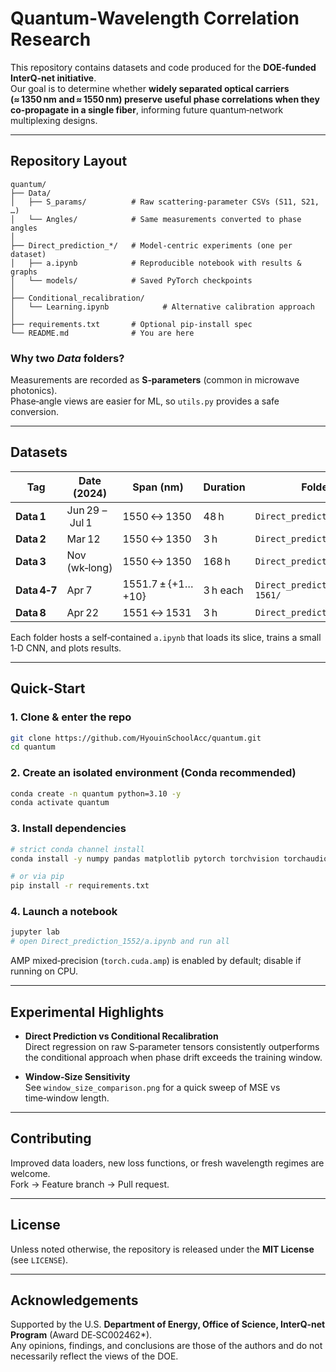 # Quantum‑Wavelength Correlation Research

This repository contains datasets and code produced for the **DOE‑funded InterQ‑net initiative**.  
Our goal is to determine whether **widely separated optical carriers (≈ 1350 nm and ≈ 1550 nm) preserve useful phase correlations when they co‑propagate in a single fiber**, informing future quantum‑network multiplexing designs.

---

## Repository Layout

```
quantum/
├── Data/
│   ├── S_params/          # Raw scattering‑parameter CSVs (S11, S21, …)
│   └── Angles/            # Same measurements converted to phase angles
│
├── Direct_prediction_*/   # Model‑centric experiments (one per dataset)
│   ├── a.ipynb            # Reproducible notebook with results & graphs
│   └── models/            # Saved PyTorch checkpoints
│
├── Conditional_recalibration/
│   └── Learning.ipynb            # Alternative calibration approach
│
├── requirements.txt       # Optional pip‑install spec
└── README.md              # You are here
```

### Why two *Data* folders?
Measurements are recorded as **S‑parameters** (common in microwave photonics).  
Phase‑angle views are easier for ML, so `utils.py` provides a safe conversion.

---

## Datasets

| Tag | Date (2024) | Span (nm) | Duration | Folder |
|-----|-------------|-----------|----------|--------|
| **Data 1** | Jun 29 – Jul 1 | 1550 ↔ 1350 | 48 h | `Direct_prediction_data1/` |
| **Data 2** | Mar 12 | 1550 ↔ 1350 | 3 h | `Direct_prediction_data2/` |
| **Data 3** | Nov (wk‑long) | 1550 ↔ 1350 | 168 h | `Direct_prediction_data3/` |
| **Data 4‑7** | Apr 7 | 1551.7 ± {+1…+10} | 3 h each | `Direct_prediction_1552…1561/` |
| **Data 8** | Apr 22 | 1551 ↔ 1531 | 3 h | `Direct_prediction_1531/` |

Each folder hosts a self‑contained `a.ipynb` that loads its slice, trains a small 1‑D CNN, and plots results.

---

## Quick‑Start

### 1. Clone & enter the repo

```bash
git clone https://github.com/HyouinSchoolAcc/quantum.git
cd quantum
```

### 2. Create an isolated environment (Conda recommended)

```bash
conda create -n quantum python=3.10 -y
conda activate quantum
```

### 3. Install dependencies

```bash
# strict conda channel install
conda install -y numpy pandas matplotlib pytorch torchvision torchaudio -c pytorch

# or via pip
pip install -r requirements.txt
```

### 4. Launch a notebook

```bash
jupyter lab
# open Direct_prediction_1552/a.ipynb and run all
```

AMP mixed‑precision (`torch.cuda.amp`) is enabled by default; disable if running on CPU.

---

## Experimental Highlights

* **Direct Prediction vs Conditional Recalibration**  
  Direct regression on raw S‑parameter tensors consistently outperforms the conditional approach when phase drift exceeds the training window.

* **Window‑Size Sensitivity**  
  See `window_size_comparison.png` for a quick sweep of MSE vs time‑window length.

---

## Contributing

Improved data loaders, new loss functions, or fresh wavelength regimes are welcome.  
Fork → Feature branch → Pull request.

---

## License

Unless noted otherwise, the repository is released under the **MIT License** (see `LICENSE`).

---

## Acknowledgements

Supported by the U.S. **Department of Energy, Office of Science, InterQ‑net Program** (Award DE‑SC002462*).  
Any opinions, findings, and conclusions are those of the authors and do not necessarily reflect the views of the DOE.

